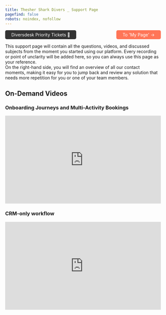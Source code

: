 ```yaml
---
title: Thesher Shark Divers _ Support Page 
pagefind: false
robots: noindex, nofollow
---
```

<div style="display: flex; justify-content: space-between; width: 100%; padding: 0; gap: 10px;">
    <a href="https://sharing.clickup.com/2633992/l/h/2gc88-2495/61e2d3b6136945f" style="display: inline-block; padding: 6px 20px; background-color: #333333; color: white; text-decoration: none; border-radius: 5px;" target="_blank">
        Diversdesk Priority Tickets &#128196;
    </a>
    <a href="https://thresher-shark-divers.diversdesk.com/operator/location/befa5f4f-261c-4ae4-87f9-3b03d06c50a3" style="display: inline-block; padding: 6px 20px; background-color: #FF7557; color: white; text-decoration: none; border-radius: 5px;" target="_blank">    To 'My Page' &#8594;    
    </a>
</div>

This support page will contain all the questions, videos, and discussed subjects from the moment you started using our platform. Every recording or point of unclarity will be added here, so you can always use this page as your reference. </br>
On the right-hand side, you will find an overview of all our contact moments, making it easy for you to jump back and review any solution that needs more repetition for you or one of your team members.

## On-Demand Videos

### Onboarding Journeys and Multi-Activity Bookings
<div style="position: relative; padding-bottom: 56.25%; height: 0;"><iframe src="https://www.loom.com/embed/c05c7179195b4016a1393690c9fd2313?sid=9277db65-b2de-4774-85b3-81fb0be8bfa4" frameborder="0" webkitallowfullscreen mozallowfullscreen allowfullscreen style="position: absolute; top: 0; left: 0; width: 100%; height: 100%;"></iframe></div>

### CRM-only workflow
<div style="position: relative; padding-bottom: 56.25%; height: 0;"><iframe src="https://www.loom.com/embed/bd8c27016bb242a598416ebb1e327eeb?sid=5bf26d8f-5b54-4b9d-b1dc-7117f83fa88c" frameborder="0" webkitallowfullscreen mozallowfullscreen allowfullscreen style="position: absolute; top: 0; left: 0; width: 100%; height: 100%;"></iframe></div>

